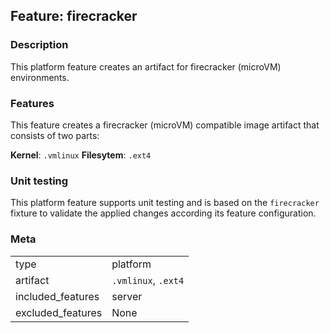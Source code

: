 ## Feature: firecracker
### Description
<website-feature>
This platform feature creates an artifact for firecracker (microVM) environments.
</website-feature>

### Features
This feature creates a firecracker (microVM) compatible image artifact that consists of two parts:

**Kernel**: `.vmlinux`
**Filesytem**: `.ext4` 

### Unit testing
This platform feature supports unit testing and is based on the `firecracker` fixture to validate the applied changes according its feature configuration.

### Meta
|||
|---|---|
|type|platform|
|artifact|`.vmlinux`, `.ext4`|
|included_features|server|
|excluded_features|None|
